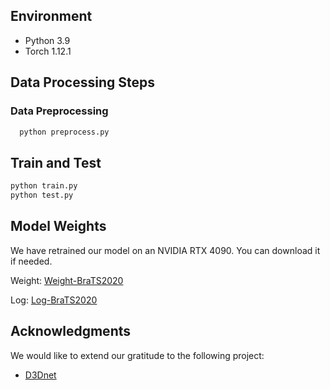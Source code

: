 ## Environment

- Python 3.9
- Torch 1.12.1

## Data Processing Steps

### Data Preprocessing
  ```bash
    python preprocess.py
```

## Train and Test
```bash
python train.py
python test.py
```

## Model Weights
We have retrained our model on an NVIDIA RTX 4090. You can download it if needed.

Weight: [Weight-BraTS2020](https://drive.google.com/file/d/17sMQKkh7JBhPiNAzRe6roGhPoyZVn6-J/view?usp=drive_link)

Log: [Log-BraTS2020](https://drive.google.com/file/d/1nxxBknNQlGd4FdZE7GYKGfYwqhcrJhDf/view?usp=drive_link)
   
   
## Acknowledgments
We would like to extend our gratitude to the following project:
- [D3Dnet](https://github.com/XinyiYing/D3Dnet)


